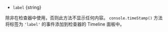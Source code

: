 <!-- YAML
added: v8.0.0
-->
* `label` {string}

除非在检查器中使用，否则此方法不显示任何内容。
`console.timeStamp()` 方法将标签为 `'label'` 的事件添加到检查器的 Timeline 面板中。

